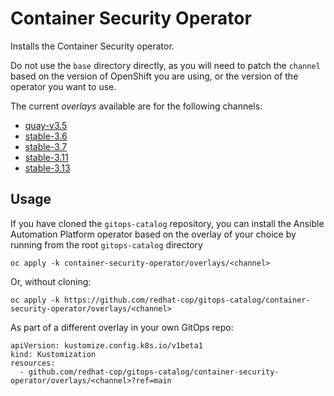 # Container Security Operator

Installs the Container Security operator.

Do not use the `base` directory directly, as you will need to patch the `channel` based on the version of OpenShift you are using, or the version of the operator you want to use.

The current *overlays* available are for the following channels:
* [quay-v3.5](overlays/quay-v3.5)
* [stable-3.6](overlays/stable-3.6)
* [stable-3.7](overlays/stable-3.7)
* [stable-3.11](overlays/stable-3.11)
* [stable-3.13](overlays/stable-3.13)

## Usage

If you have cloned the `gitops-catalog` repository, you can install the Ansible Automation Platform operator based on the overlay of your choice by running from the root `gitops-catalog` directory

```
oc apply -k container-security-operator/overlays/<channel>
```

Or, without cloning:

```
oc apply -k https://github.com/redhat-cop/gitops-catalog/container-security-operator/overlays/<channel>
```

As part of a different overlay in your own GitOps repo:

```
apiVersion: kustomize.config.k8s.io/v1beta1
kind: Kustomization
resources:
  - github.com/redhat-cop/gitops-catalog/container-security-operator/overlays/<channel>?ref=main
```
